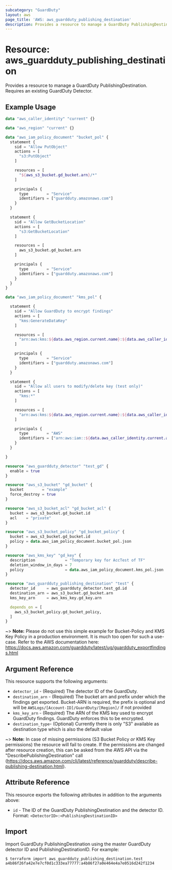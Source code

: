 ```yaml
---
subcategory: "GuardDuty"
layout: aws
page_title: 'AWS: aws_guardduty_publishing_destination'
description: Provides a resource to manage a GuardDuty PublishingDestination
---
```


# Resource: aws_guardduty_publishing_destination

Provides a resource to manage a GuardDuty PublishingDestination. Requires an existing GuardDuty Detector.

## Example Usage

```terraform
data "aws_caller_identity" "current" {}

data "aws_region" "current" {}

data "aws_iam_policy_document" "bucket_pol" {
  statement {
    sid = "Allow PutObject"
    actions = [
      "s3:PutObject"
    ]

    resources = [
      "${aws_s3_bucket.gd_bucket.arn}/*"
    ]

    principals {
      type        = "Service"
      identifiers = ["guardduty.amazonaws.com"]
    }
  }

  statement {
    sid = "Allow GetBucketLocation"
    actions = [
      "s3:GetBucketLocation"
    ]

    resources = [
      aws_s3_bucket.gd_bucket.arn
    ]

    principals {
      type        = "Service"
      identifiers = ["guardduty.amazonaws.com"]
    }
  }
}

data "aws_iam_policy_document" "kms_pol" {

  statement {
    sid = "Allow GuardDuty to encrypt findings"
    actions = [
      "kms:GenerateDataKey"
    ]

    resources = [
      "arn:aws:kms:${data.aws_region.current.name}:${data.aws_caller_identity.current.account_id}:key/*"
    ]

    principals {
      type        = "Service"
      identifiers = ["guardduty.amazonaws.com"]
    }
  }

  statement {
    sid = "Allow all users to modify/delete key (test only)"
    actions = [
      "kms:*"
    ]

    resources = [
      "arn:aws:kms:${data.aws_region.current.name}:${data.aws_caller_identity.current.account_id}:key/*"
    ]

    principals {
      type        = "AWS"
      identifiers = ["arn:aws:iam::${data.aws_caller_identity.current.account_id}:root"]
    }
  }

}

resource "aws_guardduty_detector" "test_gd" {
  enable = true
}

resource "aws_s3_bucket" "gd_bucket" {
  bucket        = "example"
  force_destroy = true
}

resource "aws_s3_bucket_acl" "gd_bucket_acl" {
  bucket = aws_s3_bucket.gd_bucket.id
  acl    = "private"
}

resource "aws_s3_bucket_policy" "gd_bucket_policy" {
  bucket = aws_s3_bucket.gd_bucket.id
  policy = data.aws_iam_policy_document.bucket_pol.json
}

resource "aws_kms_key" "gd_key" {
  description             = "Temporary key for AccTest of TF"
  deletion_window_in_days = 7
  policy                  = data.aws_iam_policy_document.kms_pol.json
}

resource "aws_guardduty_publishing_destination" "test" {
  detector_id     = aws_guardduty_detector.test_gd.id
  destination_arn = aws_s3_bucket.gd_bucket.arn
  kms_key_arn     = aws_kms_key.gd_key.arn

  depends_on = [
    aws_s3_bucket_policy.gd_bucket_policy,
  ]
}
```

~> **Note:** Please do not use this simple example for Bucket-Policy and KMS Key Policy in a production environment. It is much too open for such a use-case. Refer to the AWS documentation here: https://docs.aws.amazon.com/guardduty/latest/ug/guardduty_exportfindings.html

## Argument Reference

This resource supports the following arguments:

* `detector_id` - (Required) The detector ID of the GuardDuty.
* `destination_arn` - (Required) The bucket arn and prefix under which the findings get exported. Bucket-ARN is required, the prefix is optional and will be `AWSLogs/[Account-ID]/GuardDuty/[Region]/` if not provided
* `kms_key_arn` - (Required) The ARN of the KMS key used to encrypt GuardDuty findings. GuardDuty enforces this to be encrypted.
* `destination_type`- (Optional) Currently there is only "S3" available as destination type which is also the default value

~> **Note:** In case of missing permissions (S3 Bucket Policy _or_ KMS Key permissions) the resource will fail to create. If the permissions are changed after resource creation, this can be asked from the AWS API via the "DescribePublishingDestination" call (https://docs.aws.amazon.com/cli/latest/reference/guardduty/describe-publishing-destination.html).

## Attribute Reference

This resource exports the following attributes in addition to the arguments above:

* `id` - The ID of the GuardDuty PublishingDestination and the detector ID. Format: `<DetectorID>:<PublishingDestinationID>`

## Import

Import GuardDuty PublishingDestination using the master GuardDuty detector ID and PublishingDestinationID. For example:

```
$ terraform import aws_guardduty_publishing_destination.test a4b86f26fa42e7e7cf0d1c333ea77777:a4b86f27a0e464e4a7e0516d242f1234
```
